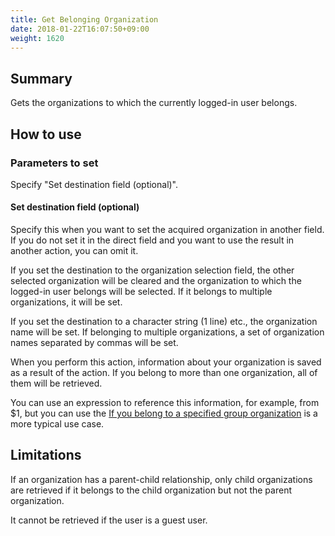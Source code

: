 ```yaml
---
title: Get Belonging Organization
date: 2018-01-22T16:07:50+09:00
weight: 1620
---
```

## Summary

Gets the organizations to which the currently logged-in user belongs.

## How to use

### Parameters to set

Specify "Set destination field (optional)".

#### Set destination field (optional)

Specify this when you want to set the acquired organization in another field. If you do not set it in the direct field and you want to use the result in another action, you can omit it.

If you set the destination to the organization selection field, the other selected organization will be cleared and the organization to which the logged-in user belongs will be selected. If it belongs to multiple organizations, it will be set.

If you set the destination to a character string (1 line) etc., the organization name will be set. If belonging to multiple organizations, a set of organization names separated by commas will be set.

When you perform this action, information about your organization is saved as a result of the action. If you belong to more than one organization, all of them will be retrieved.

You can use an expression to reference this information, for example, from $1, but you can use the [If you belong to a specified group organization](../../../conditions/condition_other_if/if_user_belongs_to) is a more typical use case.

## Limitations

If an organization has a parent-child relationship, only child organizations are retrieved if it belongs to the child organization but not the parent organization.

It cannot be retrieved if the user is a guest user.
